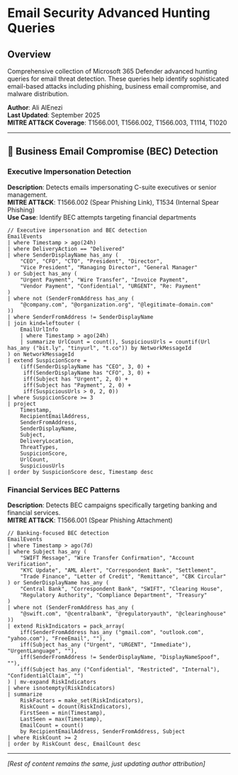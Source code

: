 # Email Security Advanced Hunting Queries

## Overview
Comprehensive collection of Microsoft 365 Defender advanced hunting queries for email threat detection. These queries help identify sophisticated email-based attacks including phishing, business email compromise, and malware distribution.

**Author**: Ali AlEnezi  
**Last Updated**: September 2025  
**MITRE ATT&CK Coverage**: T1566.001, T1566.002, T1566.003, T1114, T1020  

---

## 🎯 Business Email Compromise (BEC) Detection

### Executive Impersonation Detection
**Description**: Detects emails impersonating C-suite executives or senior management.  
**MITRE ATT&CK**: T1566.002 (Spear Phishing Link), T1534 (Internal Spear Phishing)  
**Use Case**: Identify BEC attempts targeting financial departments

```kql
// Executive impersonation and BEC detection
EmailEvents
| where Timestamp > ago(24h)
| where DeliveryAction == "Delivered"
| where SenderDisplayName has_any (
    "CEO", "CFO", "CTO", "President", "Director", 
    "Vice President", "Managing Director", "General Manager"
) or Subject has_any (
    "Urgent Payment", "Wire Transfer", "Invoice Payment",
    "Vendor Payment", "Confidential", "URGENT", "Re: Payment"
)
| where not (SenderFromAddress has_any (
    "@company.com", "@organization.org", "@legitimate-domain.com"
))
| where SenderFromAddress != SenderDisplayName
| join kind=leftouter (
    EmailUrlInfo
    | where Timestamp > ago(24h)
    | summarize UrlCount = count(), SuspiciousUrls = countif(Url has_any ("bit.ly", "tinyurl", "t.co")) by NetworkMessageId
) on NetworkMessageId
| extend SuspicionScore = 
    (iff(SenderDisplayName has "CEO", 3, 0) +
     iff(SenderDisplayName has "CFO", 3, 0) +
     iff(Subject has "Urgent", 2, 0) +
     iff(Subject has "Payment", 2, 0) +
     iff(SuspiciousUrls > 0, 2, 0))
| where SuspicionScore >= 3
| project 
    Timestamp,
    RecipientEmailAddress,
    SenderFromAddress,
    SenderDisplayName,
    Subject,
    DeliveryLocation,
    ThreatTypes,
    SuspicionScore,
    UrlCount,
    SuspiciousUrls
| order by SuspicionScore desc, Timestamp desc
```

### Financial Services BEC Patterns
**Description**: Detects BEC campaigns specifically targeting banking and financial services.  
**MITRE ATT&CK**: T1566.001 (Spear Phishing Attachment)

```kql
// Banking-focused BEC detection
EmailEvents
| where Timestamp > ago(7d)
| where Subject has_any (
    "SWIFT Message", "Wire Transfer Confirmation", "Account Verification",
    "KYC Update", "AML Alert", "Correspondent Bank", "Settlement",
    "Trade Finance", "Letter of Credit", "Remittance", "CBK Circular"
) or SenderDisplayName has_any (
    "Central Bank", "Correspondent Bank", "SWIFT", "Clearing House",
    "Regulatory Authority", "Compliance Department", "Treasury"
)
| where not (SenderFromAddress has_any (
    "@swift.com", "@centralbank", "@regulatoryauth", "@clearinghouse"
))
| extend RiskIndicators = pack_array(
    iff(SenderFromAddress has_any ("gmail.com", "outlook.com", "yahoo.com"), "FreeEmail", ""),
    iff(Subject has_any ("Urgent", "URGENT", "Immediate"), "UrgentLanguage", ""),
    iff(SenderFromAddress != SenderDisplayName, "DisplayNameSpoof", ""),
    iff(Subject has_any ("Confidential", "Restricted", "Internal"), "ConfidentialClaim", "")
) | mv-expand RiskIndicators
| where isnotempty(RiskIndicators)
| summarize 
    RiskFactors = make_set(RiskIndicators),
    RiskCount = dcount(RiskIndicators),
    FirstSeen = min(Timestamp),
    LastSeen = max(Timestamp),
    EmailCount = count()
    by RecipientEmailAddress, SenderFromAddress, Subject
| where RiskCount >= 2
| order by RiskCount desc, EmailCount desc
```

---

*[Rest of content remains the same, just updating author attribution]*